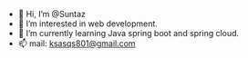 - 👋 Hi, I’m @Suntaz
- 👀 I’m interested in web development.
- 🌱 I’m currently learning Java spring boot and spring cloud.
- 📫 mail: ksasqs801@gmail.com

<!---
Suntaz/Suntaz is a ✨ special ✨ repository because its `README.md` (this file) appears on your GitHub profile.
You can click the Preview link to take a look at your changes.
--->
